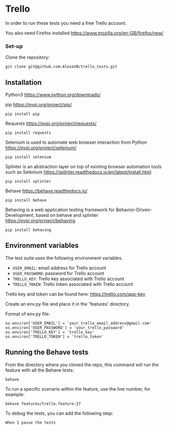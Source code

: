 Trello
==================

In order to run these tests you need a free Trello account.

You also need Firefox installed https://www.mozilla.org/en-GB/firefox/new/

### Set-up

Clone the repository:

    git clone git@github.com:AlexaVB/trello_tests.git 

## Installation

Python3 https://www.python.org/downloads/

pip https://pypi.org/project/pip/

    pip install pip

Requests https://pypi.org/project/requests/

    pip install requests

Selenium is used to automate web browser interaction from Python https://pypi.org/project/selenium/

    pip install selenium

Splinter is an abstraction layer on top of existing browser automation tools such as Selenium https://splinter.readthedocs.io/en/latest/install.html

    pip install splinter

Behave https://behave.readthedocs.io/

    pip install behave
    
Behaving is a web application testing framework for Behavior-Driven-Development, based on behave and splinter https://pypi.org/project/behaving

    pip install behaving

## Environment variables

The test suite uses the following environment variables.
* `USER_EMAIL`: email address for Trello account
* `USER_PASSWORD`: password for Trello account
* `TRELLO_KEY`: Trello key associated with Trello account
* `TRELLO_TOKEN`: Trello token associated with Trello account

Trello key and token can be found here: https://trello.com/app-key

Create an env.py file and place it in the 'features' directory.

Format of env.py file:
```
os.environ['USER_EMAIL'] = 'your_trello_email_address@gmail.com'
os.environ['USER_PASSWORD'] = 'your_trello_password'
os.environ['TRELLO_KEY'] = 'trello_key'
os.environ['TRELLO_TOKEN'] = 'trello_token'
```

## Running the Behave tests

From the directory where you cloned the repo, this command will run the feature with all the Behave tests:

    behave

To run a specific scenario within the feature, use the line number, for example:

    behave features/trello.feature:27 

To debug the tests, you can add the following step:

    When I pause the tests
